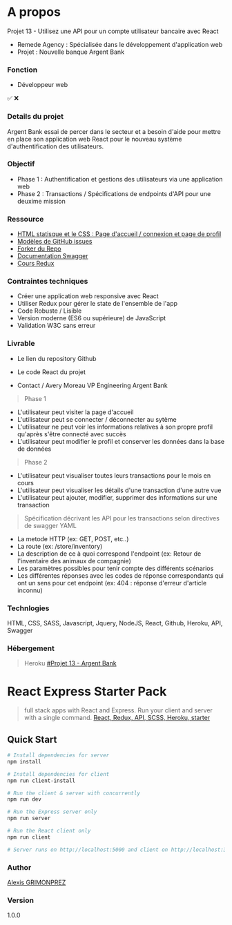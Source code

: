 # A propos
Projet 13 - Utilisez une API pour un compte utilisateur bancaire avec React
- Remede Agency : Spécialisée dans le développement d'application web
- Projet : Nouvelle banque Argent Bank

### Fonction
- Développeur web

✅
❌

### Details du projet
Argent Bank essai de percer dans le secteur et a besoin d'aide pour mettre en place son application web React pour le nouveau système d'authentification des utilisateurs.

### Objectif
- Phase 1 : Authentification et gestions des utilisateurs via une application web
- Phase 2 : Transactions / Spécifications de endpoints d'API pour une deuxime mission

### Ressource
- [HTML statisque et le CSS : Page d'accueil / connexion et page de profil](https://github.com/OpenClassrooms-Student-Center/Project-10-Bank-API/tree/master/designs)
- [Modèles de GitHub issues](https://github.com/OpenClassrooms-Student-Center/Project-10-Bank-API/tree/master/.github/ISSUE_TEMPLATE)
- [Forker du Repo](https://github.com/OpenClassrooms-Student-Center/Project-10-Bank-API)
- [Documentation Swagger](https://editor.swagger.io/)
- [Cours Redux](https://openclassrooms.com/fr/courses/5511091-organisez-votre-application-avec-la-logique-redux)

### Contraintes techniques
- Créer une application web responsive avec React
- Utiliser Redux pour gérer le state de l'ensemble de l'app
- Code Robuste / Lisible
- Version moderne (ES6 ou supérieure) de JavaScript
- Validation W3C sans erreur

### Livrable
- Le lien du repository Github
- Le code React du projet 

- Contact / Avery Moreau VP Engineering Argent Bank

> Phase 1
- L'utilisateur peut visiter la page d'accueil
- L'utilisateur peut se connecter / déconnecter au sytème
- L'utilisateur ne peut voir les informations relatives à son propre profil qu'après s'être connecté avec succès
- L'utilisateur peut modifier le profil et conserver les données dans la base de données

> Phase 2
- L'utilisateur peut visualiser toutes leurs transactions pour le mois en cours
- L'utilisateur peut visualiser les détails d'une transaction d'une autre vue
- L'utilisateur peut ajouter, modifier, supprimer des informations sur une transaction

> Spécification décrivant les API pour les transactions selon directives de swagger YAML
- La metode HTTP (ex: GET, POST, etc..)
- La route (ex: /store/inventory)
- La description de ce à quoi correspond l'endpoint (ex: Retour de l'inventaire des animaux de compagnie)
- Les paramètres possibles pour tenir compte des différents scénarios
- Les différentes réponses avec les codes de réponse correspondants qui ont un sens pour cet endpoint (ex: 404 : réponse d'erreur d'article inconnu)

### Technlogies
HTML, CSS, SASS, Javascript, Jquery, NodeJS, React, Github, Heroku, API, Swagger

### Hébergement
> Heroku
[#Projet 13 - Argent Bank](https://google.fr/)


# React Express Starter Pack
> full stack apps with React and Express. Run your client and server with a single command. 
[React, Redux, API, SCSS, Heroku, starter](https://github.com/GrimonprezAlexis/React-custom-starter)

## Quick Start

``` bash
# Install dependencies for server
npm install

# Install dependencies for client
npm run client-install

# Run the client & server with concurrently
npm run dev

# Run the Express server only
npm run server

# Run the React client only
npm run client

# Server runs on http://localhost:5000 and client on http://localhost:3000
```

### Author
[Alexis GRIMONPREZ](grimonprez-alexis.herokuapp.com)

### Version
1.0.0
